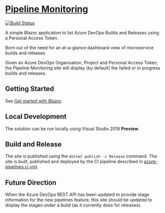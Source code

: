 # [Pipeline Monitoring](https://pipeline-monitoring.web.app)

[![Build Status](https://dev.azure.com/carlhartshorn/PipelineMonitoring/_apis/build/status/CI%20Build%20and%20Deploy?branchName=main)](https://dev.azure.com/carlhartshorn/PipelineMonitoring/_build/latest?definitionId=9&branchName=main)

A simple Blazor application to list Azure DevOps Builds and Releases using a Personal Access Token.

Born out of the need for an at-a-glance dashboard view of microservice builds and releases.

Given an Azure DevOps Organisation, Project and Personal Access Token, the Pipeline Monitoring site will display (by default) the failed or in progress builds and releases.

## Getting Started

See [Get started with Blazor](https://docs.microsoft.com/en-gb/aspnet/core/client-side/spa/blazor/get-started?view=aspnetcore-3.0&tabs=visual-studio).

## Local Development

The solution can be run locally using Visual Studio 2019 **Preview**.

## Build and Release

The site is published using the `dotnet publish -c Release` command.
The site is built, published and deployed by the CI pipeline described in [azure-pipelines.ci.yml](/azure-pipelines.ci.yml).

## Future Direction

When the Azure DevOps REST API has been updated to provide stage information for the new pipelines feature, this site should be updated to display the stages under a build (as it currently does for releases).
